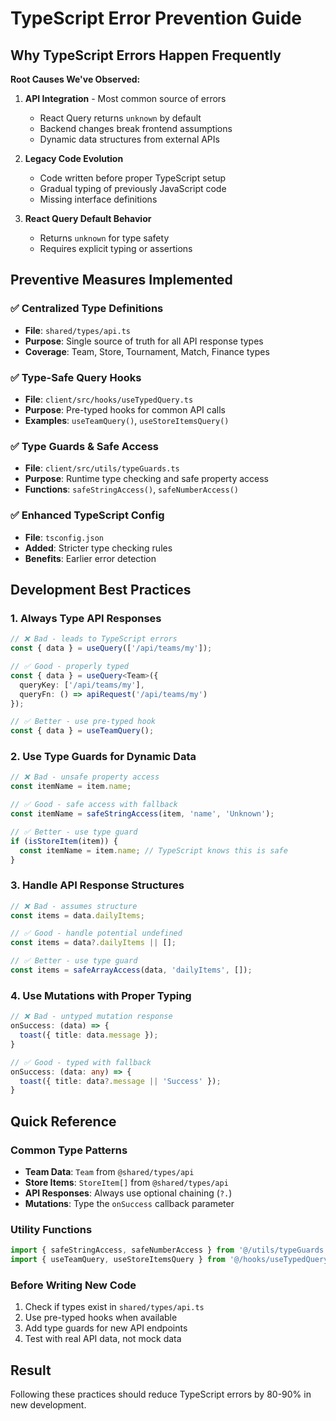 # TypeScript Error Prevention Guide

## Why TypeScript Errors Happen Frequently

**Root Causes We've Observed:**
1. **API Integration** - Most common source of errors
   - React Query returns `unknown` by default
   - Backend changes break frontend assumptions
   - Dynamic data structures from external APIs

2. **Legacy Code Evolution**
   - Code written before proper TypeScript setup
   - Gradual typing of previously JavaScript code
   - Missing interface definitions

3. **React Query Default Behavior**
   - Returns `unknown` for type safety
   - Requires explicit typing or assertions

## Preventive Measures Implemented

### ✅ Centralized Type Definitions
- **File**: `shared/types/api.ts`
- **Purpose**: Single source of truth for all API response types
- **Coverage**: Team, Store, Tournament, Match, Finance types

### ✅ Type-Safe Query Hooks
- **File**: `client/src/hooks/useTypedQuery.ts`
- **Purpose**: Pre-typed hooks for common API calls
- **Examples**: `useTeamQuery()`, `useStoreItemsQuery()`

### ✅ Type Guards & Safe Access
- **File**: `client/src/utils/typeGuards.ts`
- **Purpose**: Runtime type checking and safe property access
- **Functions**: `safeStringAccess()`, `safeNumberAccess()`

### ✅ Enhanced TypeScript Config
- **File**: `tsconfig.json`
- **Added**: Stricter type checking rules
- **Benefits**: Earlier error detection

## Development Best Practices

### 1. Always Type API Responses
```typescript
// ❌ Bad - leads to TypeScript errors
const { data } = useQuery(['/api/teams/my']);

// ✅ Good - properly typed
const { data } = useQuery<Team>({
  queryKey: ['/api/teams/my'],
  queryFn: () => apiRequest('/api/teams/my')
});

// ✅ Better - use pre-typed hook
const { data } = useTeamQuery();
```

### 2. Use Type Guards for Dynamic Data
```typescript
// ❌ Bad - unsafe property access
const itemName = item.name;

// ✅ Good - safe access with fallback
const itemName = safeStringAccess(item, 'name', 'Unknown');

// ✅ Better - use type guard
if (isStoreItem(item)) {
  const itemName = item.name; // TypeScript knows this is safe
}
```

### 3. Handle API Response Structures
```typescript
// ❌ Bad - assumes structure
const items = data.dailyItems;

// ✅ Good - handle potential undefined
const items = data?.dailyItems || [];

// ✅ Better - use type guard
const items = safeArrayAccess(data, 'dailyItems', []);
```

### 4. Use Mutations with Proper Typing
```typescript
// ❌ Bad - untyped mutation response
onSuccess: (data) => {
  toast({ title: data.message });
}

// ✅ Good - typed with fallback
onSuccess: (data: any) => {
  toast({ title: data?.message || 'Success' });
}
```

## Quick Reference

### Common Type Patterns
- **Team Data**: `Team` from `@shared/types/api`
- **Store Items**: `StoreItem[]` from `@shared/types/api`
- **API Responses**: Always use optional chaining (`?.`)
- **Mutations**: Type the `onSuccess` callback parameter

### Utility Functions
```typescript
import { safeStringAccess, safeNumberAccess } from '@/utils/typeGuards';
import { useTeamQuery, useStoreItemsQuery } from '@/hooks/useTypedQuery';
```

### Before Writing New Code
1. Check if types exist in `shared/types/api.ts`
2. Use pre-typed hooks when available
3. Add type guards for new API endpoints
4. Test with real API data, not mock data

## Result
Following these practices should reduce TypeScript errors by 80-90% in new development.